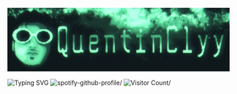 ![img](https://github.com/QuentinClyy/QuentinClyy/blob/main/assets/QuentinClyy.png)

![Typing SVG](https://readme-typing-svg.demolab.com?font=Share+Tech+Mono&size=50&pause=1000&color=20FF91&center=true&width=1906&height=100&lines=Hi%2C+my+name+is+QuentinClyy;Welcome+to+my+GitHub)
![spotify-github-profile](https://spotify-github-profile.kittinanx.com/api/view?uid=awyeahhhh&cover_image=true&theme=natemoo-re&show_offline=false&background_color=100f3e&interchange=false&bar_color=000000&bar_color_cover=false)/
![Visitor Count](https://profile-counter.glitch.me/QuentinClyy/count.svg)/
